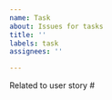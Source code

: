 ```yaml
---
name: Task
about: Issues for tasks
title: ''
labels: task
assignees: ''

---
```


Related to user story #
